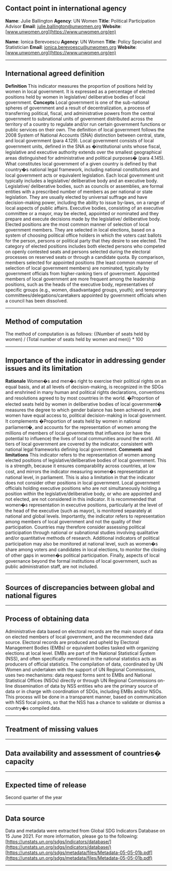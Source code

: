## Contact point in international agency

**Name**: Julie Ballington
**Agency**: UN Women
**Title**: Political Participation Advisor
**Email**: [julie.ballington@unwomen.org](mailto:julie.ballington@unwomen.org)
**Website**: [www.unwomen.org](https://www.unwomen.org/en)

**Name**: Ionica Berevoescu
**Agency**: UN Women
**Title**: Policy Specialist and Statistician
**Email**: [ionica.berevoescu@unwomen.org](mailto:ionica.berevoescu@unwomen.org)
**Website**: [www.unwomen.org](https://www.unwomen.org/en)

---

## International agreed definition

**Definition** This indicator measures the proportion of positions held by women in local government. It is expressed as a percentage of elected positions held by women in legislative/ deliberative bodies of local government. **Concepts** Local government is one of the sub-national spheres of government and a result of decentralization, a process of transferring political, fiscal, and administrative powers from the central government to subnational units of government distributed across the territory of a country to regulate and/or run certain government functions or public services on their own. The definition of local government follows the 2008 System of National Accounts (SNA) distinction between central, state, and local government (para 4.129). Local government consists of local government units, defined in the SNA as �institutional units whose fiscal, legislative and executive authority extends over the smallest geographical areas distinguished for administrative and political purposes� (para 4.145). What constitutes local government of a given country is defined by that country�s national legal framework, including national constitutions and local government acts or equivalent legislation. Each local government unit typically includes a legislative/ deliberative body and an executive body. Legislative/ deliberative bodies, such as councils or assemblies, are formal entities with a prescribed number of members as per national or state legislation. They are usually elected by universal suffrage and have decision-making power, including the ability to issue by-laws, on a range of local aspects of public affairs. Executive bodies, consisting of an executive committee or a mayor, may be elected, appointed or nominated and they prepare and execute decisions made by the legislative/ deliberative body. Elected positions are the most common manner of selection of local government members. They are selected in local elections, based on a system of choosing political office holders in which the voters cast ballots for the person, persons or political party that they desire to see elected. The category of elected positions includes both elected persons who competed on openly contested seats and persons selected during the electoral processes on reserved seats or through a candidate quota. By comparison, members selected for appointed positions (the least common manner of selection of local government members) are nominated, typically by government officials from higher-ranking tiers of government. Appointed members of local government are more frequent among the leadership positions, such as the heads of the executive body, representatives of specific groups (e.g., women, disadvantaged groups, youth); and temporary committees/delegations/caretakers appointed by government officials when a council has been dissolved.

---

## Method of computation

The method of computation is as follows: {(Number of seats held by women) / (Total number of seats held by women and men)} \* 100

---

## Importance of the indicator in addressing gender issues and its limitation

**Rationale** Women�s and men�s right to exercise their political rights on an equal basis, and at all levels of decision-making, is recognized in the SDGs and enshrined in many human and political rights declarations, conventions and resolutions agreed to by most countries in the world. �Proportion of elected seats held by women in deliberative bodies of local government� measures the degree to which gender balance has been achieved in, and women have equal access to, political decision-making in local government. It complements �Proportion of seats held by women in national parliament�, and accounts for the representation of women among the millions of members of local governments that influence (or have the potential to influence) the lives of local communities around the world. All tiers of local government are covered by the indicator, consistent with national legal frameworks defining local government. **Comments and limitations** This indicator refers to the representation of women among elected positions of legislative/deliberative bodies of local government. This is a strength, because it ensures comparability across countries, at low cost, and mirrors the indicator measuring women�s representation at national level, in parliament. This is also a limitation in that the indicator does not consider other positions in local government. Local government officials holding executive positions who are not simultaneously holding a position within the legislative/deliberative body, or who are appointed and not elected, are not considered in this indicator. It is recommended that women�s representation in executive positions, particularly at the level of the head of the executive (such as mayor), is monitored separately at national and global levels. Importantly, the indicator refers to representation among members of local government and not the quality of their participation. Countries may therefore consider assessing political participation through national or subnational studies involving qualitative and/or quantitative methods of research. Additional indicators of political participation may also be monitored at national level, such as women�s share among voters and candidates in local elections, to monitor the closing of other gaps in women�s political participation. Finally, aspects of local governance beyond the formal institutions of local government, such as public administration staff, are not included.

---

## Sources of discrepancies between global and national figures

---

## Process of obtaining data

Administrative data based on electoral records are the main source of data on elected members of local government, and the recommended data source. Electoral records are produced and upheld by Electoral Management Bodies (EMBs) or equivalent bodies tasked with organizing elections at local level. EMBs are part of the National Statistical System (NSS), and often specifically mentioned in the national statistics acts as producers of official statistics. The compilation of data, coordinated by UN Women and undertaken with the support of UN Regional Commissions, uses two mechanisms: data request forms sent to EMBs and National Statistical Offices (NSOs) directly or through UN Regional Commissions on-line dissemination of data by NSS entities who are the primary source of data or in charge with coordination of SDGs, including EMBs and/or NSOs. This process will be done in a transparent manner, based on communication with NSS focal points, so that the NSS has a chance to validate or dismiss a country�s compiled data.

---

## Treatment of missing values

---

## Data availability and assessment of countries� capacity

---

## Expected time of release

Second quarter of the year

---

## Data source

Data and metadata were extracted from Global SDG Indicators Database on 15 June 2021. For more information, please go to the following: [https://unstats.un.org/sdgs/indicators/database/](https://unstats.un.org/sdgs/indicators/database/) [https://unstats.un.org/sdgs/metadata/files/Metadata-05-05-01b.pdf](https://unstats.un.org/sdgs/metadata/files/Metadata-05-05-01b.pdf)

---
